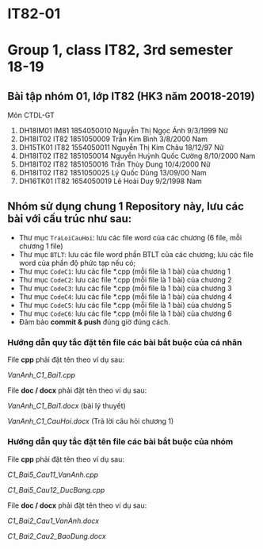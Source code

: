 # IT82-01
Group 1, class IT82, 3rd semester 18-19
=======
## Bài tập nhóm 01, lớp IT82 (HK3 năm 20018-2019)
Môn CTDL-GT

1. DH18IM01	IM81	1854050010	Nguyễn Thị Ngọc	Ánh	9/3/1999	Nữ
2. DH18IT02	IT82	1851050009	Trần Kim	Bình	3/8/2000	Nam
3. DH15TK01	IT82	1554050011	Nguyễn Thị Kim	Châu	18/12/97	Nữ
4. DH18IT02	IT82	1851050014	Nguyễn Huỳnh Quốc	Cường	8/10/2000	Nam
5. DH18IT02	IT82	1851050016	Trần Thùy	Dung	10/4/2000	Nữ
6. DH18IT02	IT82	1851050025	Lý Quốc	Dũng	13/09/00	Nam
7. DH16TK01	IT82	1654050019	Lê Hoài	Duy	9/2/1998	Nam






## Nhóm sử dụng chung 1 Repository này, lưu các bài với cấu trúc như sau:

* Thư mục `TraLoiCauHoi`: lưu các file word của các chương (6 file, mỗi chương 1 file)
* Thư mục `BTLT`: lưu các file word phần BTLT của các chương; lưu các file word của phần độ phức tạp nếu có;
* Thư mục `CodeC1`: lưu các file *.cpp (mỗi file là 1 bài) của chương 1
* Thư mục `CodeC2`: lưu các file *.cpp (mỗi file là 1 bài) của chương 2
* Thư mục `CodeC3`: lưu các file *.cpp (mỗi file là 1 bài) của chương 3
* Thư mục `CodeC4`: lưu các file *.cpp (mỗi file là 1 bài) của chương 4
* Thư mục `CodeC5`: lưu các file *.cpp (mỗi file là 1 bài) của chương 5
* Thư mục `CodeC6`: lưu các file *.cpp (mỗi file là 1 bài) của chương 6
* Đảm bảo **commit & push** đúng giờ đúng cách.


### Hướng dẫn quy tắc đặt tên file các bài bắt buộc của cá nhân

File **cpp** phải đặt tên theo ví dụ sau:

_VanAnh_C1_Bai1.cpp_

File **doc / docx** phải đặt tên theo ví dụ sau:

_VanAnh_C1_Bai1.docx_ (bài lý thuyết)
  
_VanAnh_C1_CauHoi.docx_ (Trả lời câu hỏi chương 1)

### Hướng dẫn quy tắc đặt tên file các bài bắt buộc của nhóm

File **cpp** phải đặt tên theo ví dụ sau:

_C1_Bai5_Cau11_VanAnh.cpp_    

_C1_Bai5_Cau12_DucBang.cpp_

File **doc / docx** phải đặt tên theo ví dụ sau:

_C1_Bai2_Cau1_VanAnh.docx_     

_C1_Bai2_Cau2_BaoDung.docx_
